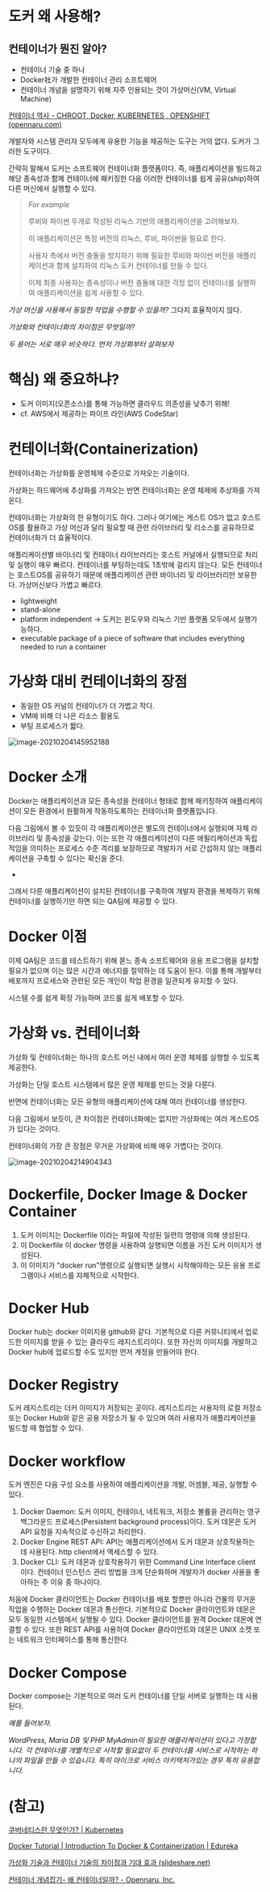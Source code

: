 



# 도커 왜 사용해?

## 컨테이너가 뭔진 알아?

- 컨테이너 기술 중 하나
- Docker社가 개발한 컨테이너 관리 소프트웨어
- 컨테이너 개념을 설명하기 위해 자주 인용되는 것이 가상머신(VM, Virtual Machine)

[컨테이너 역사 - CHROOT, Docker, KUBERNETES , OPENSHIFT (opennaru.com)](http://www.opennaru.com/openshift/container/history-of-the-container/)



개발자와 시스템 관리자 모두에게 유용한 기능을 제공하는 도구는 거의 없다. 도커가 그러한 도구이다.

간략히 말해서 도커는 소프트웨어 컨테이너화 플랫폼이다. 즉, 애플리케이션을 빌드하고 해당 종속성과 함께 컨테이너에 패키징한 다음 이러한 컨테이너를 쉽게 공유(ship)하여 다른 머신에서 실행할 수 있다.

>*For example*
>
>루비와 파이썬 두개로 작성된 리눅스 기반의 애플리케이션을 고려해보자.
>
>이 애플리케이션은 특정 버전의 리눅스, 루비, 파이썬을 필요로 한다.
>
>사용자 측에서 버전 충돌을 방지하기 위해 필요한 루비와 파이썬 버전을 애플리케이션과 함께 설치하여 리눅스 도커 컨테이너를 만들 수 있다.
>
>이제 최종 사용자는 종속성이나 버전 충돌에 대한 걱정 없이 컨테이너를 실행하여 애플리케이션을 쉽게 사용할 수 있다.



*가상 머신을 사용해서 동일한 작업을 수행할 수 있을까?* 그다지 효율적이지 않다.

*가상화와 컨테이너화의 차이점은 무엇일까?*

*두 용어는 서로 매우 비슷하다. 먼저 가상화부터 살펴보자*



# 핵심) 왜 중요하냐?

- 도커 이미지(오픈소스)를 통해 가능하면 클라우드 의존성을 낮추기 위해! 
- cf. AWS에서 제공하는 파이프 라인(AWS CodeStar)

# 컨테이너화(Containerization)

컨테이너화는 가상화를 운영체제 수준으로 가져오는 기술이다.

가상화는 하드웨어에 추상화를 가져오는 반면 컨테이너화는 운영 체제에 추상화를 가져온다.

컨테이너화는 가상화의 한 유형이기도 하다. 그러나 여기에는 게스트 OS가 없고 호스트 OS를 활용하고 가상 머신과 달리 필요할 때 관련 라이브러리 및 리소스를 공유하므로 컨테이너화가 더 효율적이다.

애플리케이션별 바이너리 및 컨테이너 라이브러리는 호스트 커널에서 실행되므로 처리 및 실행이 매우 빠르다. 컨테이너를 부팅하는데도 1초밖에 걸리지 않는다. 모든 컨테이너는 호스트OS를 공유하기 때문에 애플리케이션 관련 바이너리 및 라이브러리만 보유한다. 가상머신보다 가볍고 빠르다.

- lightweight
- stand-alone
- platform independent -> 도커는 윈도우와 리눅스 기반 플랫폼 모두에서 실행가능하다.
- executable package of a piece of software that includes everything needed to run a container

# 가상화 대비 컨테이너화의 장점

* 동일한 OS 커널의 컨테이너가 더 가볍고 작다.
* VM에 비해 더 나은 리소스 활용도
* 부팅 프로세스가 짧다.

![image-20210204145952188](images/image-20210204145952188.png)

# Docker 소개

Docker는 애플리케이션과 모든 종속성을 컨테이너 형태로 함께 패키징하여 애플리케이션이 모든 환경에서 원활하게 작동하도록하는 컨테이너화 플랫폼입니다.

다음 그림에서 볼 수 있듯이 각 애플리케이션은 별도의 컨테이너에서 실행되며 자체 라이브러리 및 종속성을 갖는다. 이는 또한 각 애플리케이션이 다른 애필리케이션과 독립적임을 의미하는 프로세스 수준 격리를 보장하므로 객발자가 서로 간섭하지 않는 애플리케이션을 구축할 수 있다는 확신을 준다.

- 



그래서 다른 애플리케이션이 설치된 컨테이너를 구축하여 개발자 환경을 복제하기 위해 컨테이너를 실행하기만 하면 되는 QA팀에 제공할 수 있다.



# Docker 이점

이제 QA팀은 코드를 테스트하기 위해 몯느 종속 소프트웨어와 응용 프로그램을 설치할 필요가 없으며 이는 많은 시간과 에너지를 절약하는 데 도움이 된다. 이를 통해 개발부터 배포까지 프로세스와 관련된 모든 개인이 작업 환경을 일관되게 유지할 수 있다.

시스템 수를 쉽게 확장 가능하며 코드를 쉽게 배포할 수 있다.





# 가상화 vs. 컨테이너화

가상화 및 컨테이너화는 하나의 호스트 머신 내에서 여러 운영 체제를 실행할 수 있도록 제공한다.

가상화는 단일 호스트 시스템에서 많은 운영 체제를 만드는 것을 다룬다.

반면에 컨테이너화는 모든 유형의 애플리케이션에 대해 여러 컨테이너를 생성한다.

다음 그림에서 보듯이, 큰 차이점은 컨테이너화에는 없지만 가상화에는 여러 게스트OS가 있다는 것이다.

컨테이너화의 가장 큰 장점은 무거운 가상화에 비해 매우 가볍다는 것이다.

![image-20210204214904343](images/image-20210204214904343.png)

# Dockerfile, Docker Image & Docker Container

1. 도커 이미지는 Dockerfile 이라는 파일에 작성된 일련의 명령에 의해 생성된다.
2. 이 Dockerfile 이 docker 명령을 사용하여 실행되면 이름을 가진 도커 이미지가 생성된다.
3. 이 이미지가 "docker run"명령으로 실행되면 실행시 시작해야하는 모든 응용 프로그램이나 서비스를 자체적으로 시작한다.



# Docker Hub

Docker hub는 docker 이미지용 github와 같다. 기본적으로 다른 커뮤니티에서 업로드한 이미지를 받을 수 있는 클라우드 레지스트리이다. 또한 자신의 이미지를 개발하고 Docker hub에 업로드할 수도 있지만 먼저 계정을 만들어야 한다.



# Docker Registry

도커 레지스트리는 더커 이미지가 저장되는 곳이다. 레지스트리는 사용자의 로컬 저장소 또는 Docker Hub와 같은 공용 저장소가 될 수 있으며 여러 사용자가 애플리케이션을 빌드할 때 협업할 수 있다.



# Docker workflow

도커 엔진은 다음 구성 요소를 사용하여 애플리케이션을 개발, 어셈블, 제공, 실행할 수 있다.

1. Docker Daemon: 도커 이미지, 컨테이너, 네트워크, 저장소 볼륨을 관리하는 영구 백그라운드 프로세스(Persistent background process)이다. 도커 데몬은 도커 API 요청을 지속적으로 수신하고 처리한다.
2. Docker Engine REST API: API는 애플리케이션에서 도커 데몬과 상호작용하는 데 사용된다. http client에서 액세스할 수 있다.
3. Docker CLI: 도커 데몬과 상호작용하기 위한 Command Line Interface client 이다. 컨테이너 인스턴스 관리 방법을 크게 단순화하며 개발자가 docker 사용을 좋아하는 주 이유 중 하나이다.



처음에 Docker 클라이언트는 Docker 컨테이너를 배포 할뿐만 아니라 건물의 무거운 작업을 수행하는 Docker 데몬과 통신한다. 기본적으로 Docker 클라이언트와 데몬은 모두 동일한 시스템에서 실행될 수 있다. Docker 클라이언트를 원격 Docker 데몬에 연결할 수 있다. 또한 REST API를 사용하여 Docker 클라이언트와 데몬은 UNIX 소켓 또는 네트워크 인터페이스를 통해 통신한다.



# Docker Compose

Docker compose는 기본적으로 여러 도커 컨테이너를 단일 서버로 실행하는 데 사용된다.

*예를 들어보자.*

*WordPress, Maria DB 및 PHP MyAdmin이 필요한 애플리케이션이 있다고 가정합니다. 각 컨테이너를 개별적으로 시작할 필요없이 두 컨테이너를 서비스로 시작하는 하나의 파일을 만들 수 있습니다. 특히 마이크로 서비스 아키텍처가있는 경우 특히 유용합니다.*



# (참고)

[쿠버네티스란 무엇인가? | Kubernetes](https://kubernetes.io/ko/docs/concepts/overview/what-is-kubernetes/)

[Docker Tutorial | Introduction To Docker & Containerization | Edureka](https://www.edureka.co/blog/docker-tutorial)

[가상화 기술과 컨테이너 기술의 차이점과 기대 효과 (slideshare.net)](https://www.slideshare.net/opennaru/ss-201415218)

[컨테이너 개념잡기- 왜 컨테이너일까? - Opennaru, Inc.](http://www.opennaru.com/open-source/containers-metaphor-for-what-docker-is/)

